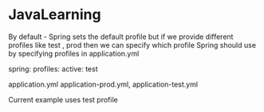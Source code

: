 # JavaLearning

By default - Spring sets the default profile but if we provide different profiles like test , prod then we can specify which profile Spring should use
by specifying profiles in application.yml 

spring:
  profiles:
    active: test
    
application.yml application-prod.yml, application-test.yml

Current example uses test profile
